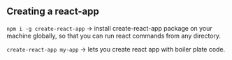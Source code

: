 ## Creating a react-app

`npm i -g create-react-app` -> install create-react-app package on your machine globally, so that you can run react commands from any directory.


`create-react-app my-app` -> lets you create react app with boiler plate code.
